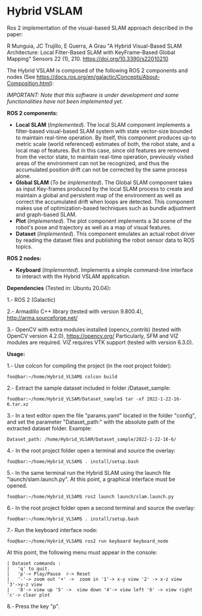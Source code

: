 
# Hybrid VSLAM

Ros 2 implementation of the visual-based SLAM approach described in the paper:

R Munguia, JC Trujillo, E Guerra, A Grau "A Hybrid Visual-Based SLAM Architecture: Local Filter-Based SLAM with KeyFrame-Based Global Mapping" Sensors 22 (1), 210. https://doi.org/10.3390/s22010210

The Hybrid VSLAM is composed of the following ROS 2 components and nodes (See https://docs.ros.org/en/galactic/Concepts/About-Composition.html):

*IMPORTANT: Note that this software is under development and some functionalities have not been implemented yet.*  

**ROS 2 components:** 

-  **Local SLAM** (*Implemented*). The local SLAM component implements a filter-based visual-based SLAM system with state vector-size bounded to maintain real-time operation. By itself, this component produces up-to metric scale (world referenced) estimates of both, the robot state, and a local map of features. But in this case, since old features are removed from the vector state, to maintain real-time operation, previously visited areas of the environment can not be recognized, and thus the accumulated position drift can not be corrected by the same process alone.
- **Global SLAM** (*To be implemented*). The Global SLAM component takes as input  Key-frames produced by the local SLAM process to create and maintain a global and persistent map of the environment as well as correct the accumulated drift when loops are detected. This component makes use of optimization-based techniques such as bundle adjustment and graph-based SLAM.
- **Plot** (*Implemented*). The plot component implements a 3d scene of the robot's pose and trajectory as well as a map of visual features.
- **Dataset** (*Implemented*). This component emulates an actual robot driver by reading the dataset files and publishing the robot sensor data to ROS topics.

**ROS 2 nodes:**

- **Keyboard** (*Implemented*). Implements a simple command-line interface to interact with the Hybrid VSLAM application.


**Dependencies** (Tested in: Ubuntu 20.04)**:**

1.- ROS 2 (Galactic)

2.- Armadillo C++ library (tested with version 9.800.4), http://arma.sourceforge.net/

3.- OpenCV with extra modules installed (opencv_contrib) (tested with OpenCV version 4.2.0), https://opencv.org/ Particularly, SFM and VIZ modules are required. VIZ requires VTK support (tested with version 6.3.0).

**Usage:**

1.- Use colcon for compiling the project  (in the root project folder):  
```
foo@bar:~/home/Hybrid_VLSAM$ colcon build
```
2.- Extract the sample dataset included in folder /Dataset_sample:
```
foo@bar:~/home/Hybrid_VLSAM/Dataset_sample$ tar -xf 2022-1-22-16-6.tar.xz
 ```
 3.- In a text editor open the file "params.yaml" located in the folder "config", and set the parameter "Dataset_path:" with the absolute path of the extracted dataset folder. Example:
 ```
 Dataset_path: /home/Hybrid_VLSAM/Dataset_sample/2022-1-22-16-6/
``` 
4.-  In the root project folder open a terminal and source the overlay:
```
foo@bar:~/home/Hybrid_VLSAM$ . install/setup.bash
```
5.- In the same terminal run the Hybrid SLAM using the launch file "launch/slam.launch.py". At this point, a graphical interface must be opened.
```
foo@bar:~/home/Hybrid_VLSAM$ ros2 launch launch/slam.launch.py
```
6.- In the root project folder open a second terminal and source the overlay: 
```
foo@bar:~/home/Hybrid_VLSAM$ . install/setup.bash
```
7.- Run the keyboard interface node:
```
foo@bar:~/home/Hybrid_VLSAM$ ros2 run keyboard keyboard_node
```
At this point, the following menu must appear in the console:
```
| Dataset commands :
|   'q' to quit.
|   'p'-> Play/Pause  r-> Reset
|   '-'-> zoom out '+' ->  zoom in '1'-> x-y view '2' -> x-z view  '3'->y-z view
|   '8'-> view up '5' ->  view down '4'-> view left '6' -> view right  'c'-> clear plot
```
8.- Press the key "p".
